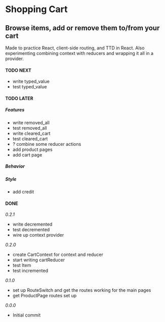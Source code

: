 # Shopping Cart

## Browse items, add or remove them to/from your cart

Made to practice React, client-side routing, and TTD in React. Also experimenting combining context with reducers and wrapping it all in a provider.

#### TODO NEXT

- write typed_value
- test typed_value

#### TODO LATER

##### Features

- write removed_all
- test removed_all
- write cleared_cart
- test cleared_cart
- ? combine some reducer actions
- add product pages
- add cart page

##### Behavior

##### Style

- add credit

#### DONE

_0.2.1_

- write decremented
- test decremented
- wire up context provider

_0.2.0_

- create CartContext for context and reducer
- start writing cartReducer
- test Item
- test incremented

_0.1.0_

- set up RouteSwitch and get the routes working for the main pages
- get ProductPage routes set up

_0.0.0_

- Initial commit
